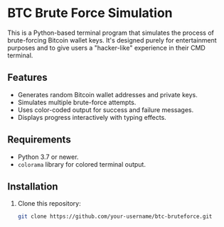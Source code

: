 # BTC Brute Force Simulation

This is a Python-based terminal program that simulates the process of brute-forcing Bitcoin wallet keys. It's designed purely for entertainment purposes and to give users a "hacker-like" experience in their CMD terminal.

## Features
- Generates random Bitcoin wallet addresses and private keys.
- Simulates multiple brute-force attempts.
- Uses color-coded output for success and failure messages.
- Displays progress interactively with typing effects.

## Requirements
- Python 3.7 or newer.
- `colorama` library for colored terminal output.

## Installation
1. Clone this repository:
   ```bash
   git clone https://github.com/your-username/btc-bruteforce.git
